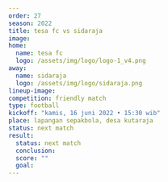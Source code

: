 ```yaml
---
order: 27
season: 2022
title: tesa fc vs sidaraja
image: 
home:
  name: tesa fc
  logo: /assets/img/logo/logo-1_v4.png
away:
  name: sidaraja
  logo: /assets/img/logo/sidaraja.png
lineup-image:
competition: friendly match
type: football
kickoff: "kamis, 16 juni 2022 • 15:30 wib"
place: lapangan sepakbola, desa kutaraja
status: next match
result: 
  status: next match
  conclusion: 
  score: ""
  goal:
---
```

